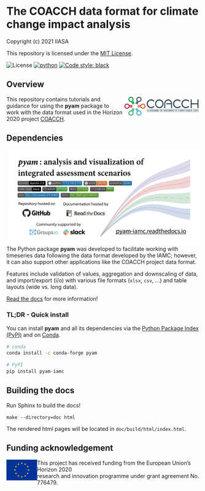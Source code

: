 # The COACCH data format for climate change impact analysis

Copyright (c) 2021 IIASA

This repository is licensed under the [MIT License](LICENSE).

![License](https://img.shields.io/github/license/iiasa/coacch-data-format)
[![python](https://img.shields.io/badge/python-3.7_|_3.8_|_3.9-blue?logo=python&logoColor=white)](https://github.com/IAMconsortium/pyam)
[![Code style: black](https://img.shields.io/badge/code%20style-black-000000.svg)](https://github.com/psf/black)

## Overview

[<img src="./_static/coacch-logo.jpg" width="200" align="right" alt="pyam" />](https://www.coacch.eu)

This repository contains tutorials and guidance for using the **pyam** package
to work with the data format used in the Horizon 2020 project [COACCH](https://www.coacch.eu).

## Dependencies

[<img src="./_static/pyam.png" width="500" align="right" alt="pyam" />](https://pyam-iamc.readthedocs.io)

The Python package **pyam** was developed to facilitate working with timeseries data
following the data format developed by the IAMC;
however, it can also support other applications like the COACCH project data format.

Features include validation of values, aggregation and downscaling of data,
and import/export (i/o) with various file formats (`xlsx`, `csv`, ...)
and table layouts (wide vs. long data).

[Read the docs](https://pyam-iamc.readthedocs.io) for more information!

### TL;DR - Quick install

You can install **pyam** and all its dependencies via the
[Python  Package Index (PyPI)](https://pypi.org/project/pandas)
and on [Conda](https://docs.conda.io/en/latest/).

```sh
# conda
conda install -c conda-forge pyam
```

```sh
# PyPI
pip install pyam-iamc
```

## Building the docs

Run Sphinx to build the docs!

    make --directory=doc html

The rendered html pages will be located in `doc/build/html/index.html`.

## Funding acknowledgement

<img src="./_static/EU-logo-300x201.jpg" width="80" height="54" align="left" alt="EU logo" />
This project has received funding from the European Union’s Horizon 2020<br />
research and innovation programme under grant agreement No. 776479.
